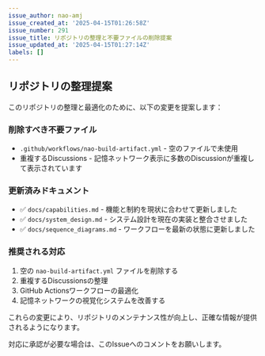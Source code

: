 ```yaml
---
issue_author: nao-amj
issue_created_at: '2025-04-15T01:26:58Z'
issue_number: 291
issue_title: リポジトリの整理と不要ファイルの削除提案
issue_updated_at: '2025-04-15T01:27:14Z'
labels: []
---
```


## リポジトリの整理提案

このリポジトリの整理と最適化のために、以下の変更を提案します：

### 削除すべき不要ファイル
- `.github/workflows/nao-build-artifact.yml` - 空のファイルで未使用
- 重複するDiscussions - 記憶ネットワーク表示に多数のDiscussionが重複して表示されています

### 更新済みドキュメント
- ✅ `docs/capabilities.md` - 機能と制約を現状に合わせて更新しました
- ✅ `docs/system_design.md` - システム設計を現在の実装と整合させました
- ✅ `docs/sequence_diagrams.md` - ワークフローを最新の状態に更新しました

### 推奨される対応
1. 空の `nao-build-artifact.yml` ファイルを削除する
2. 重複するDiscussionsの整理
3. GitHub Actionsワークフローの最適化
4. 記憶ネットワークの視覚化システムを改善する

これらの変更により、リポジトリのメンテナンス性が向上し、正確な情報が提供されるようになります。

対応に承認が必要な場合は、このIssueへのコメントをお願いします。